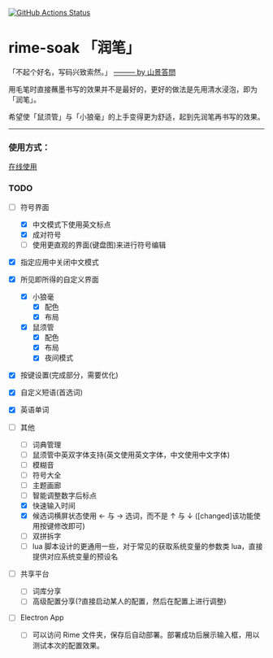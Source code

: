 [![GitHub Actions Status](https://github.com/pdog18/rime-soak/actions/workflows/deploy.yml/badge.svg)](https://github.com/pdog18/rime-soak/actions)

# rime-soak 「润笔」

「不起个好名，写码兴致索然。」 [——— by 山景答問](https://rime.im/blog/2016/04/14/qna-in-mtvu/)

用毛笔时直接蘸墨书写的效果并不是最好的，更好的做法是先用清水浸泡，即为「润笔」。

希望使「鼠须管」与「小狼毫」的上手变得更为舒适，起到先润笔再书写的效果。

---

### 使用方式：

 [在线使用](https://pdog18.github.io/rime-soak/)

### TODO

- [ ] 符号界面
  - [x] 中文模式下使用英文标点
  - [x] 成对符号
  - [ ] 使用更直观的界面(键盘图)来进行符号编辑

- [X] 指定应用中关闭中文模式
- [x] 所见即所得的自定义界面
   - [x] 小狼毫
     - [x] 配色
     - [x] 布局
   - [x] 鼠须管
     - [x] 配色
     - [x] 布局
     - [x] 夜间模式

- [x] 按键设置(完成部分，需要优化)
- [X] 自定义短语(首选词)
- [X] 英语单词
- [ ] 其他
  - [ ] 词典管理
  - [ ] 鼠须管中英双字体支持(英文使用英文字体，中文使用中文字体)
  - [ ] 模糊音
  - [ ] 符号大全
  - [ ] 主题画廊
  - [ ] 智能调整数字后标点
  - [X] 快速输入时间
  - [x] 候选词横屏状态使用 ← 与 → 选词，而不是  ↑ 与 ↓ ([changed]该功能使用按键修改即可)
  - [ ] 双拼拆字
  - [ ] lua 脚本设计的更通用一些，对于常见的获取系统变量的参数类 lua，直接提供对应系统变量的预设名
- [ ] 共享平台

  - [ ] 词库分享
  - [ ] 高级配置分享(?直接启动某人的配置，然后在配置上进行调整)
- [ ] Electron App

  - [ ] 可以访问 Rime 文件夹，保存后自动部署。部署成功后展示输入框，用以测试本次的配置效果。
